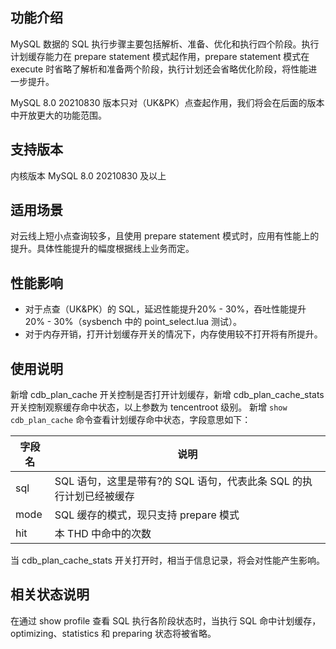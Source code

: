 ## 功能介绍
MySQL 数据的 SQL 执行步骤主要包括解析、准备、优化和执行四个阶段。执行计划缓存能力在 prepare statement 模式起作用，prepare statement 模式在 execute 时省略了解析和准备两个阶段，执行计划还会省略优化阶段，将性能进一步提升。

MySQL 8.0 20210830 版本只对（UK&PK）点查起作用，我们将会在后面的版本中开放更大的功能范围。

## 支持版本
内核版本 MySQL 8.0 20210830 及以上

## 适用场景
对云线上短小点查询较多，且使用 prepare statement 模式时，应用有性能上的提升。具体性能提升的幅度根据线上业务而定。

## 性能影响
- 对于点查（UK&PK）的 SQL，延迟性能提升20% - 30%，吞吐性能提升20% - 30%（sysbench 中的 point_select.lua 测试）。
- 对于内存开销，打开计划缓存开关的情况下，内存使用较不打开将有所提升。

## 使用说明
新增 cdb_plan_cache 开关控制是否打开计划缓存，新增 cdb_plan_cache_stats 开关控制观察缓存命中状态，以上参数为 tencentroot 级别。
新增 `show cdb_plan_cache` 命令查看计划缓存命中状态，字段意思如下：

| 字段名 | 说明                                                         |
| ------ | ------------------------------------------------------------ |
| sql    | SQL 语句，这里是带有?的 SQL 语句，代表此条 SQL 的执行计划已经被缓存 |
| mode   | SQL 缓存的模式，现只支持 prepare 模式                           |
| hit    | 本 THD 中命中的次数                                            |

当 cdb_plan_cache_stats 开关打开时，相当于信息记录，将会对性能产生影响。

## 相关状态说明
在通过 show profile 查看 SQL 执行各阶段状态时，当执行 SQL 命中计划缓存，optimizing、statistics 和 preparing 状态将被省略。
